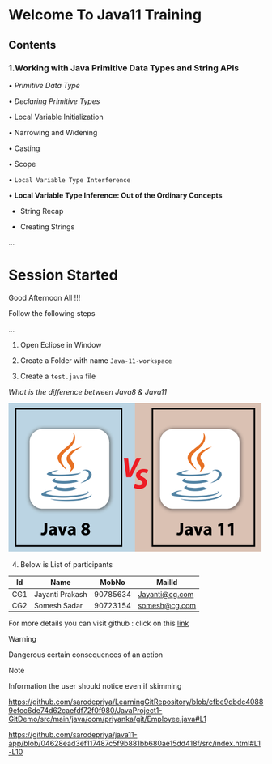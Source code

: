 # Welcome To Java11 Training
## Contents
### **1.Working with Java Primitive Data Types and String APIs**

• *Primitive Data Type*

• *Declaring Primitive Types*

• Local Variable Initialization

• Narrowing and Widening

• Casting

• Scope

• `Local Variable Type Interference`

• **Local Variable Type Inference: Out of the Ordinary Concepts**

* String Recap

* Creating Strings

...
<!DOCTYPE html>
<html>
<body>

<h1>Session Started</h1>

<p>Good Afternoon All !!!</p>
<p>Follow the following steps</p>

</body>
</html>
...

1) Open Eclipse in Window

2) Create a Folder with name `Java-11-workspace`

3) Create a `test.java` file 

*What is the difference between Java8 & Java11*

![Image 1](images/java-8-vs-java-11.png)

4) Below is List of participants

Id | Name | MobNo | MailId
----|----|----|----|
CG1|Jayanti Prakash|90785634|Jayanti@cg.com
CG2|Somesh Sadar|90723154|somesh@cg.com

For more details you can visit github :  click on this [link](https://github.com/sarodepriya)

> [!WARNING]
> Dangerous certain consequences of an action

> [!NOTE]
> Information the user should notice even if skimming

https://github.com/sarodepriya/LearningGitRepository/blob/cfbe9dbdc40889efcc6de74d62caefdf72f0f980/JavaProject1-GitDemo/src/main/java/com/priyanka/git/Employee.java#L1

https://github.com/sarodepriya/java11-app/blob/04628ead3ef117487c5f9b881bb680ae15dd418f/src/index.html#L1-L10


